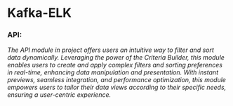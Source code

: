 # Kafka-ELK

### API:
<p><em>The API module in project offers users an intuitive way to filter and sort data dynamically. Leveraging the power of the Criteria Builder, this module enables users to create and apply complex filters and sorting preferences in real-time, enhancing data manipulation and presentation. With instant previews, seamless integration, and performance optimization, this module empowers users to tailor their data views according to their specific needs, ensuring a user-centric experience.</em></p>
